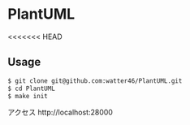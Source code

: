 # PlantUML

<<<<<<< HEAD
## Usage

```bash
$ git clone git@github.com:watter46/PlantUML.git
$ cd PlantUML
$ make init
```

アクセス
http://localhost:28000
